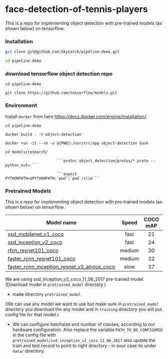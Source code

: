 # face-detection-of-tennis-players
This is a repo for implementing object detection with pre-trained models (as shown below) on tensorflow.


### Installation

```bash 
git clone git@github.com:Skycatch/pipeline-demo.git

cd pipeline-demo
```
### download tensorflow object detection repo

```cd pipeline-demo```

```git clone https://github.com/tensorflow/models.git ```


### Environment

Install `docker` from here https://docs.docker.com/engine/installation/.

`cd pipeline-demo`

```docker build . -t object-detection```

```docker run -it --rm -v ${PWD}:/usr/src/app object-detection bash```

`cd models/research/`

                           ```protoc object_detection/protos/*.proto --python_out=.```

                           ```export PYTHONPATH=$PYTHONPATH:`pwd`:`pwd`/slim```


### Pretrained  Models 

This is a repo for implementing object detection with pre-trained models (as shown below) on tensorflow.

| Model name  | Speed | COCO mAP | Outputs |
| ------------ | :--------------: | :--------------: | :-------------: |
| [ssd_mobilenet_v1_coco](http://download.tensorflow.org/models/object_detection/ssd_mobilenet_v1_coco_11_06_2017.tar.gz) | fast | 21 | Boxes |
| [ssd_inception_v2_coco](http://download.tensorflow.org/models/object_detection/ssd_inception_v2_coco_11_06_2017.tar.gz) | fast | 24 | Boxes |
| [rfcn_resnet101_coco](http://download.tensorflow.org/models/object_detection/rfcn_resnet101_coco_11_06_2017.tar.gz)  | medium | 30 | Boxes |
| [faster_rcnn_resnet101_coco](http://download.tensorflow.org/models/object_detection/faster_rcnn_resnet101_coco_11_06_2017.tar.gz) | medium | 32 | Boxes |
| [faster_rcnn_inception_resnet_v2_atrous_coco](http://download.tensorflow.org/models/object_detection/faster_rcnn_inception_resnet_v2_atrous_coco_11_06_2017.tar.gz) | slow | 37 | Boxes |

We are using ssd_inception_v2_coco_11_06_2017 pre-trained model. (Download model in `pretrained_model` directoty )

- make directory `pretrained_model`

(We can use any model we want to use but make sure in `pretrained_model` directory you download the any model and in `training` directory you will put config file for that model.)

- We can configure batchsize and number of classes, according to our hardware configuration. Also replace the variable `PATH_TO_BE_CONFIGURED` in the config file with `pretrained_model/ssd_inception_v2_coco_11_06_2017` also update the train and test.record to point to right directory - in oour case its under `data/` directory.
